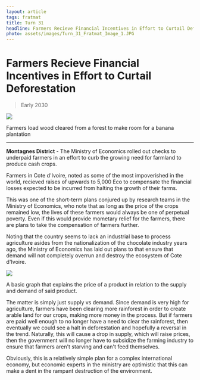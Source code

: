 ```yaml
---
layout: article
tags: fratmat
title: Turn 31
headline: Farmers Recieve Financial Incentives in Effort to Curtail Deforestation
photo: assets/images/Turn_31_Fratmat_Image_1.JPG
---
```


# Farmers Recieve Financial Incentives in Effort to Curtail Deforestation

<blockquote class="blockquote">
  <p id="date-published">Early 2030</p>
</blockquote>

<div class="main-image-container">
    <img src = "../../../assets/images/Turn_31_Fratmat_Image_1.JPG" id="container-image">
    <p id="image-caption">Farmers load wood cleared from a forest to make room for a banana plantation</p>
</div>

---

**Montagnes District** - The Ministry of Economics rolled out checks to underpaid farmers in an effort to curb the growing need for farmland to produce cash crops.

Farmers in Cote d'Ivoire, noted as some of the most impoverished in the world, recieved raises of upwards to 5,000 Eco to compensate the financial losses expected to be incurred from halting the growth of their farms.

This was one of the short-term plans conjured up by research teams in the Ministry of Economics, who note that as long as the price of the crops remained low, the lives of these farmers would always be one of perpetual poverty. Even if this would provide mometary relief for the farmers, there are plans to take the compensation of farmers further.

Noting that the country seems to lack an industrial base to process agriculture asides from the nationalization of the chocolate industry years ago, the Ministry of Economics has laid out plans to that ensure that demand will not completely overrun and destroy the ecosystem of Cote d'Ivoire.

<div class="body-image-container">
    <img class = "body-image" src = "../../../assets/images/Turn_31_Fratmat_Image_2.JPG">
    <p id="image-caption">A basic graph that explains the price of a product in relation to the supply and demand of said product.</p>
</div>

The matter is simply just supply vs demand. Since demand is very high for agriculture, farmers have been clearing more rainforest in order to create arable land for our crops, making more money in the process. But if farmers are paid well enough to no longer have a need to clear the rainforest, then eventually we could see a halt in deforestation and hopefully a reversal in the trend. Naturally, this will cause a drop in supply, which will raise prices, then the government will no longer have to subsidize the farming industry to ensure that farmers aren't starving and can't feed themselves. 

Obviously, this is a relatively simple plan for a complex international economy, but economic experts in the ministry are optimistic that this can make a dent in the rampant destruction of the environment.